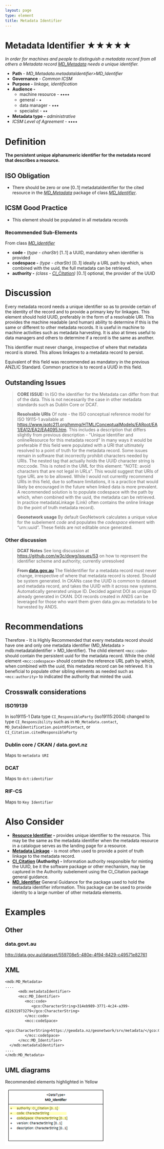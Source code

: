 ```yaml
---
layout: page
type: element
title: Metadata Identifier
---
```

#  Metadata Identifier ★★★★★

*In order for machines and people to distinguish a metadata record from all others a Metadata record [MD_Metadata](https://www.loomio.org/d/AniV8zO3/class-md_metadata) needs a unique identifier.*

- **Path** - *MD_Metadata.metadataIdentifier>MD_Identifier*
- **Governance** -  *Common ICSM*
- **Purpose -** *linkage, identification*
- **Audience -** 
  - machine resource - ⭑⭑⭑⭑
  - general - ⭑
  - data manager - ⭑⭑⭑
  - specialist - ⭑⭑
- **Metadata type -** *administrative*
- *ICSM Level of Agreement* - ⭑⭑⭑⭑

# Definition 
**The persistent unique alphanumeric identifier for the metadata record that describes a resource.**

## ISO Obligation 
- There should be zero or one [0..1] metadataIdentifier for the cited resource in the  *[MD_Metadata](https://www.loomio.org/d/AniV8zO3/class-md_metadata)* package of class *[MD_Identifier](https://www.loomio.org/d/zlScHYdN/class-md_identifier)*.

## ICSM Good Practice 
  - This element should be populated in all metadata records

### Recommended Sub-Elements  
From class *[MD_Identifier](https://www.loomio.org/d/zlScHYdN/class-md_identifier)* 
- **code -** (*type - charStr*) [1..1] a UUID, mandatory when identifier is provided
- **codespace -** *(type - charStr)* [0..1] ideally a  URL  path by which, when combined with the uuid, the full metadata can be retrieved.
- **authority -** *(class - [CI_Citation](https://www.loomio.org/d/Iei80UQH/class-ci_citation))* [0..1] optional, the provider of the UUID

# Discussion 
Every metadata record needs a unique identifier so as to provide certain of the identity of the record and to provide a primary key for linkages. This element should hold UUID, preferably in the form of a resolvable URI. This provides the machine readable (and human) ability to determine if this is the same or different to other metadata records. It is useful in machine to machine activities such as metadata harvesting. It is also at times useful to data managers and others to determine if a record is the same as another.

This identifier must never change, irrespective of where that metadata record is stored. This allows linkages to a metadata record to persist.

Equivalent of this field was recommended as mandatory in the previous ANZLIC Standard. Common practice is to record a UUID in this field.

## Outstanding Issues

> **CORE ISSUE:**
In ISO the identifier for the Metadata can differ from that of the data. This is not necessarily the case in other metadata standards such as Dublin Core or DCAT.

>  **Resolvable URIs**
Of note - the ISO conceptual reference model for ISO 19115-1 available at https://www.isotc211.org/hmmg/HTML/ConceptualModels/EARoot/EA1/EA12/EA2/EA4095.htm.
This includes a description that differs slightly from previous description - "Unique Identifier and onlineResource for this metadata record" In many ways it would be preferable if this field were populated with a URI that ultimately resolved to a point of truth for the metadata record. Some issues remain in software that incorrectly prohibit characters needed by URIs.
The nested tag that actually holds the UUID character string is mcc:code. This is noted in the UML for this element: "NOTE: avoid characters that are not legal in URLs". This would suggest that URIs of type URL are to be allowed. While I would not currently recommend URIs in this field, due to software limitations, it is a practice that would likely be encouraged in the future when linked data is more prevalent. A recommended solution is to populate codespace with the path by which, when combined with the uuid, the metadata can be retrieved.
In practice metadataLinkage (Link) often contains the online linkage (to the point of truth metadata record).

> **Geonetwork usage** 
 By default GeoNetwork calculates a unique value for the subelement *code* and populates the *codespace* element with “urn::uuid”. These fields are not editable once generated.

### Other discussion

> **DCAT Notes** 
See long discussion at https://github.com/w3c/dxwg/issues/53 on how to represent the identifier scheme and authority; currently unresolved

> **From [data.gov.au](http://data.gov.au)**
The fileIdentifier for a metadata record must never change, irrespective of where that metadata record is stored. Should be system generated. In CKANs case the UUID is common to dataset and metadata record, and takes the UUID with it across new systems.
Automatically generated unique ID. Decided against DOI as unique ID already generated in CKAN. DOI records created in ANDS can be leveraged for those who want them given data.gov.au metadata to be harvested by ANDS.

# Recommendations 

Therefore - It is Highly Recommended that every metadata record should have one and only one metadata identifier (MD_Metadata > mdb:metadataIdentifier > MD_Identifier). The child element `<mcc:code>` should contain the persistent uuid for the metadata record. While the child element `<mcc:codespace>` should contain the reference URL path by which, when combined with the uuid, this metadata record can be retrieved. It is beneficial to populate other sibling elements as needed such as `<mcc:authority>` to indicated the authority that minted the uuid.

## Crosswalk considerations

### ISO19139
In iso19115-1 Data type `CI_ResponsibleParty` (iso19115:2004) changed to type `CI_Responsibility` such as in `MD_Metadata.contact`, `MD_DataIdentification.pointOfContact`, or `CI_Citation.citedResponsibleParty`

### Dublin core / CKAN / data.govt.nz
Maps to `metadata URI`

### DCAT
Maps to `dct:identifier`

### RIF-CS
Maps to `Key Identifier`

# Also Consider
- **[Resource Identifier](https://www.loomio.org/d/g01HSKVO/md_identification-citation-indentifer-definition) -** provides unique identifier to the resource. This may be the same as the metadata identifier when the metadata resource in a catalogue serves as the landing page for a resource.
- **[Metadata Linkage](https://www.loomio.org/d/fXArOlER/md_metadata-metadata-linkage)** - is most often used to provide a point of truth linkage to the metadata record.
- **[CI_Citation](https://www.loomio.org/d/Iei80UQH/class-ci_citation) (Authority) -** Information authority responsible for minting the UUID, be it the software package or other mechanism, may be captured in the Authority subelement using the CI_Citation package general guidance.
- **[MD_Identifier](https://www.loomio.org/d/zlScHYdN/class-md_identifier)** General Guidance for the package used to hold the metadata identifier information. This package can be used to provide identity to a large number of other metadata elements.

# Examples

## Other
### data.govt.au
http://data.gov.au/dataset/559708e5-480e-4f94-8429-c49571e82761

## XML 

```
<mdb:MD_Metadata>
....
      <mdb:metadataIdentifier>
      <mcc:MD_Identifier>
         <mcc:code>
            <gco:CharacterString>314eb989-3771-4c24-a399-d22631973279</gco:CharacterString>
         </mcc:code>
         <mcc:codeSpace>
            <gco:CharacterString>https://geodata.nz/geonetwork/srv/metadata/</gco:CharacterString>
         </mcc:codeSpace>
      </mcc:MD_Identifier>
  </mdb:metadataIdentifier>
....
</mdb:MD_Metadata>
```

## UML diagrams

Recommended elements highlighted in Yellow

![MDIdentifier](../images/MetadataIdentifierUML.png)
